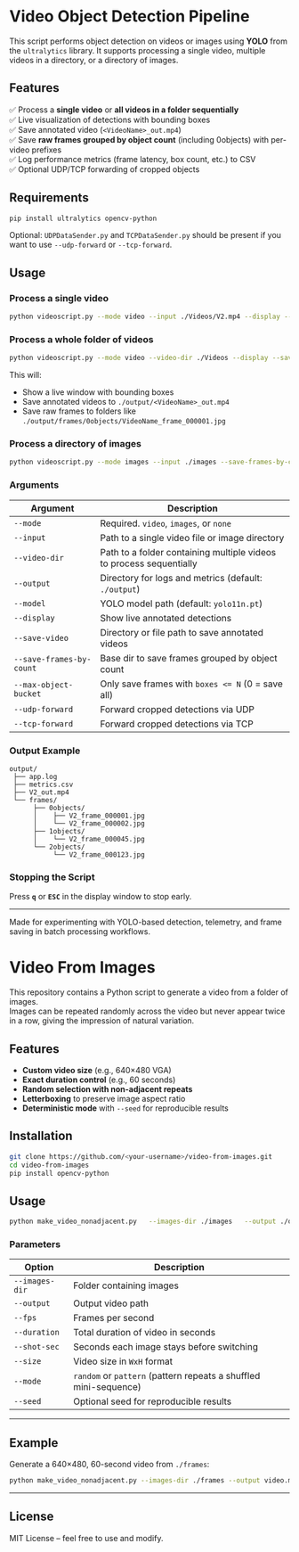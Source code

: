 # Video Object Detection Pipeline

This script performs object detection on videos or images using **YOLO** from the `ultralytics` library.
It supports processing a single video, multiple videos in a directory, or a directory of images.

## Features

✅ Process a **single video** or **all videos in a folder sequentially**  
✅ Live visualization of detections with bounding boxes  
✅ Save annotated video (`<VideoName>_out.mp4`)  
✅ Save **raw frames grouped by object count** (including 0objects) with per-video prefixes  
✅ Log performance metrics (frame latency, box count, etc.) to CSV  
✅ Optional UDP/TCP forwarding of cropped objects

## Requirements

```bash
pip install ultralytics opencv-python
```

Optional: `UDPDataSender.py` and `TCPDataSender.py` should be present if you want to use `--udp-forward` or `--tcp-forward`.

## Usage

### Process a single video

```bash
python videoscript.py --mode video --input ./Videos/V2.mp4 --display --save-video ./output/V2_out.mp4 --save-frames-by-count ./output/frames
```

### Process a whole folder of videos

```bash
python videoscript.py --mode video --video-dir ./Videos --display --save-video ./output --save-frames-by-count ./output/frames --max-object-bucket 50
```

This will:
- Show a live window with bounding boxes
- Save annotated videos to `./output/<VideoName>_out.mp4`
- Save raw frames to folders like `./output/frames/0objects/VideoName_frame_000001.jpg`

### Process a directory of images

```bash
python videoscript.py --mode images --input ./images --save-frames-by-count ./output/frames
```

### Arguments

| Argument | Description |
|---------|-------------|
| `--mode` | Required. `video`, `images`, or `none` |
| `--input` | Path to a single video file or image directory |
| `--video-dir` | Path to a folder containing multiple videos to process sequentially |
| `--output` | Directory for logs and metrics (default: `./output`) |
| `--model` | YOLO model path (default: `yolo11n.pt`) |
| `--display` | Show live annotated detections |
| `--save-video` | Directory or file path to save annotated videos |
| `--save-frames-by-count` | Base dir to save frames grouped by object count |
| `--max-object-bucket` | Only save frames with `boxes <= N` (0 = save all) |
| `--udp-forward` | Forward cropped detections via UDP |
| `--tcp-forward` | Forward cropped detections via TCP |

### Output Example

```
output/
 ├── app.log
 ├── metrics.csv
 ├── V2_out.mp4
 └── frames/
      ├── 0objects/
      │    ├── V2_frame_000001.jpg
      │    └── V2_frame_000002.jpg
      ├── 1objects/
      │    └── V2_frame_000045.jpg
      └── 2objects/
           └── V2_frame_000123.jpg
```

### Stopping the Script

Press **`q`** or **`ESC`** in the display window to stop early.

---

Made for experimenting with YOLO-based detection, telemetry, and frame saving in batch processing workflows.


# Video From Images 

This repository contains a Python script to generate a video from a folder of images.  
Images can be repeated randomly across the video but never appear twice in a row, giving the impression of natural variation.

## Features
- **Custom video size** (e.g., 640×480 VGA)
- **Exact duration control** (e.g., 60 seconds)
- **Random selection with non-adjacent repeats**
- **Letterboxing** to preserve image aspect ratio
- **Deterministic mode** with `--seed` for reproducible results

## Installation

```bash
git clone https://github.com/<your-username>/video-from-images.git
cd video-from-images
pip install opencv-python
```

## Usage

```bash
python make_video_nonadjacent.py   --images-dir ./images   --output ./output.mp4   --fps 30   --duration 60   --shot-sec 0.5   --size 640x480   --mode random   --seed 42
```

### Parameters
| Option           | Description |
|------------------|-------------|
| `--images-dir`   | Folder containing images |
| `--output`       | Output video path |
| `--fps`          | Frames per second |
| `--duration`     | Total duration of video in seconds |
| `--shot-sec`     | Seconds each image stays before switching |
| `--size`         | Video size in `WxH` format |
| `--mode`         | `random` or `pattern` (pattern repeats a shuffled mini-sequence) |
| `--seed`         | Optional seed for reproducible results |

---

## Example

Generate a 640×480, 60-second video from `./frames`:

```bash
python make_video_nonadjacent.py --images-dir ./frames --output video.mp4 --size 640x480
```

---

## License
MIT License – feel free to use and modify.
